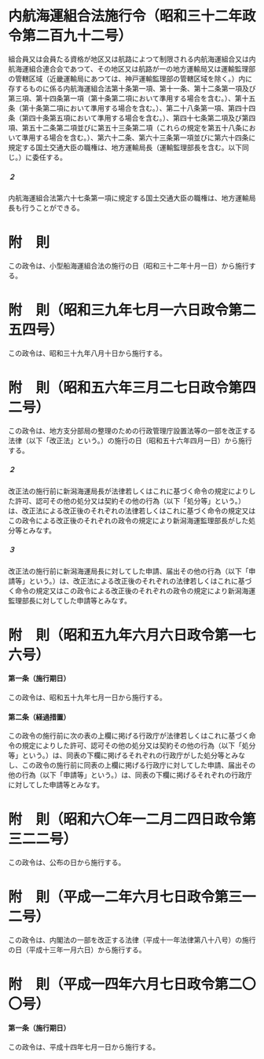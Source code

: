 # 内航海運組合法施行令（昭和三十二年政令第二百九十二号）
組合員又は会員たる資格が地区又は航路によつて制限される内航海運組合又は内航海運組合連合会であつて、その地区又は航路が一の地方運輸局又は運輸監理部の管轄区域（近畿運輸局にあつては、神戸運輸監理部の管轄区域を除く。）内に存するものに係る内航海運組合法第十条第一項、第十一条、第十二条第一項及び第三項、第十四条第一項（第十条第二項において準用する場合を含む。）、第十五条（第十条第二項において準用する場合を含む。）、第二十八条第一項、第四十四条（第四十条第五項において準用する場合を含む。）、第四十七条第二項及び第四項、第五十二条第二項並びに第五十三条第二項（これらの規定を第五十八条において準用する場合を含む。）、第六十二条、第六十三条第一項並びに第六十四条に規定する国土交通大臣の職権は、地方運輸局長（運輸監理部長を含む。以下同じ。）に委任する。
##### ２
内航海運組合法第六十七条第一項に規定する国土交通大臣の職権は、地方運輸局長も行うことができる。
# 附　則
この政令は、小型船海運組合法の施行の日（昭和三十二年十月一日）から施行する。
# 附　則（昭和三九年七月一六日政令第二五四号）
この政令は、昭和三十九年八月十日から施行する。
# 附　則（昭和五六年三月二七日政令第四二号）
この政令は、地方支分部局の整理のための行政管理庁設置法等の一部を改正する法律（以下「改正法」という。）の施行の日（昭和五十六年四月一日）から施行する。
##### ２
改正法の施行前に新潟海運局長が法律若しくはこれに基づく命令の規定によりした許可、認可その他の処分又は契約その他の行為（以下「処分等」という。）は、改正法による改正後のそれぞれの法律若しくはこれに基づく命令の規定又はこの政令による改正後のそれぞれの政令の規定により新潟海運監理部長がした処分等とみなす。
##### ３
改正法の施行前に新潟海運局長に対してした申請、届出その他の行為（以下「申請等」という。）は、改正法による改正後のそれぞれの法律若しくはこれに基づく命令の規定又はこの政令による改正後のそれぞれの政令の規定により新潟海運監理部長に対してした申請等とみなす。
# 附　則（昭和五九年六月六日政令第一七六号）
#### 第一条（施行期日）
この政令は、昭和五十九年七月一日から施行する。
#### 第二条（経過措置）
この政令の施行前に次の表の上欄に掲げる行政庁が法律若しくはこれに基づく命令の規定によりした許可、認可その他の処分又は契約その他の行為（以下「処分等」という。）は、同表の下欄に掲げるそれぞれの行政庁がした処分等とみなし、この政令の施行前に同表の上欄に掲げる行政庁に対してした申請、届出その他の行為（以下「申請等」という。）は、同表の下欄に掲げるそれぞれの行政庁に対してした申請等とみなす。
# 附　則（昭和六〇年一二月二四日政令第三二二号）
この政令は、公布の日から施行する。
# 附　則（平成一二年六月七日政令第三一二号）
この政令は、内閣法の一部を改正する法律（平成十一年法律第八十八号）の施行の日（平成十三年一月六日）から施行する。
# 附　則（平成一四年六月七日政令第二〇〇号）
#### 第一条（施行期日）
この政令は、平成十四年七月一日から施行する。
